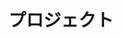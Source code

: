 ---
title: "プロジェクト"
# 好みで説明や並び順を設定
# summary: "研究プロジェクト一覧"
# sort_by: "date"
# sort_order: "desc"
---